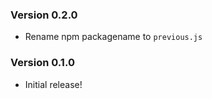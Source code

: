 ### Version 0.2.0

- Rename npm packagename to `previous.js`

### Version 0.1.0

- Initial release!
